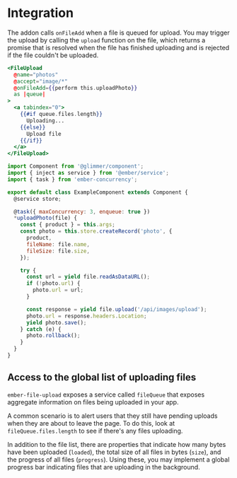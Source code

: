 # Integration

The addon calls `onFileAdd` when a file is queued for upload. You may trigger the upload by calling the `upload` function on the file, which returns a promise that is resolved when the file has finished uploading and is rejected if the file couldn't be uploaded.

```hbs
<FileUpload
  @name="photos"
  @accept="image/*"
  @onFileAdd={{perform this.uploadPhoto}}
  as |queue|
>
  <a tabindex="0">
    {{#if queue.files.length}}
      Uploading...
    {{else}}
      Upload file
    {{/if}}
  </a>
</FileUpload>
```

```javascript
import Component from '@glimmer/component';
import { inject as service } from '@ember/service';
import { task } from 'ember-concurrency';

export default class ExampleComponent extends Component {
  @service store;

  @task({ maxConcurrency: 3, enqueue: true })
  *uploadPhoto(file) {
    const { product } = this.args;
    const photo = this.store.createRecord('photo', {
      product,
      fileName: file.name,
      fileSize: file.size,
    });

    try {
      const url = yield file.readAsDataURL();
      if (!photo.url) {
        photo.url = url;
      }

      const response = yield file.upload('/api/images/upload');
      photo.url = response.headers.Location;
      yield photo.save();
    } catch (e) {
      photo.rollback();
    }
  }
}
```

## Access to the global list of uploading files

`ember-file-upload` exposes a service called `fileQueue` that exposes aggregate information on files being uploaded in your app.

A common scenario is to alert users that they still have pending uploads when they are about to leave the page. To do this, look at `fileQueue.files.length` to see if there's any files uploading.

In addition to the file list, there are properties that indicate how many bytes have been uploaded (`loaded`), the total size of all files in bytes (`size`), and the progress of all files (`progress`). Using these, you may implement a global progress bar indicating files that are uploading in the background.
